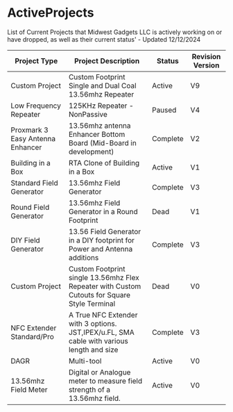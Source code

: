 # ActiveProjects
List of Current Projects that Midwest Gadgets LLC is actively working on or have dropped, as well as their current status' - Updated 12/12/2024

| Project Type                     | Project Description                                                                          | Status | Revision Version |
| -------------------------------- | -------------------------------------------------------------------------------------------- | ------ | ---------------- |
| Custom Project                   | Custom Footprint Single and Dual Coal 13.56mhz Repeater                                      | Active   | V9             |
| Low Frequency Repeater           | 125KHz Repeater - NonPassive                                                                 | Paused   | V4             |
| Proxmark 3 Easy Antenna Enhancer | 13.56mhz antenna Enhancer Bottom Board (Mid-Board in development)                            | Complete | V2             |
| Building in a Box                | RTA Clone of Building in a Box                                                               | Active   | V1             |
| Standard Field Generator         | 13.56mhz Field Generator                                                                     | Complete | V3             |
| Round Field Generator            | 13.56mhz Field Generator in a Round Footprint                                                | Dead     | V1             |
| DIY Field Generator              | 13.56 Field Generator in a DIY footprint for Power and Antenna additions                     | Complete | V3             |
| Custom Project                   | Custom Footprint single 13.56mhz Flex Repeater with Custom Cutouts for Square Style Terminal | Dead     | V0             |
| NFC Extender Standard/Pro        | A True NFC Extender with 3 options.  JST,IPEX/u.FL, SMA cable with various length and size   | Complete | V3             |
| DAGR                             | Multi-tool                                                                                   | Active   | V0             |
| 13.56mhz Field Meter             | Digital or Analogue meter to measure field strength of a 13.56mhz field.                     | Active   | V0             |
